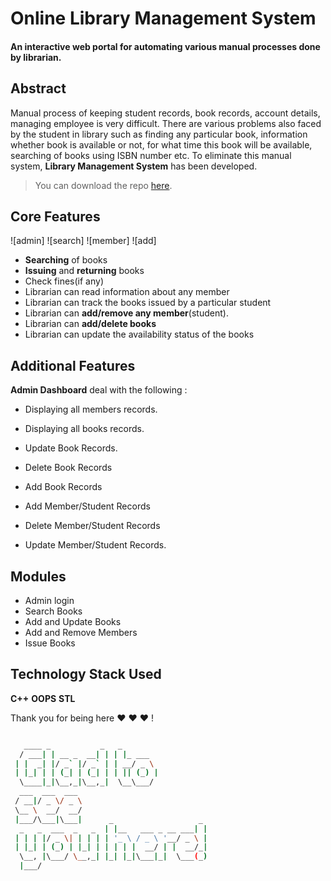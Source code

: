 # Online Library Management System
#### An interactive web portal for automating various manual processes done by librarian.


## Abstract
Manual process of keeping student records, book records, account details, managing employee is very difficult. 
There are various problems also faced by the student in library such as finding any particular book, information 
whether book is available or not, for what time this book will be available, searching of books using ISBN number etc. 
To eliminate this manual system, **Library Management System** has been developed.

> You can download the repo [here](https://github.com/godspell/Library_Management_System.git).

<!-- > **You can check the screenshots of User Interface [here](https://github.com/vinitshahdeo/Library-Management-System/tree/master/screenshots).** -->

## Core Features

![admin] 
![search]
![member] 
![add]

- **Searching** of books
- **Issuing** and **returning** books
- Check fines(if any)
- Librarian can read information about any member
- Librarian can track the books issued by a particular student
- Librarian can **add/remove any member**(student).
- Librarian can **add/delete books**
- Librarian can update the availability status of the books

## Additional Features

**Admin Dashboard** deal with the following : 

- Displaying all members records.

- Displaying all books records.

- Update Book Records.

- Delete Book Records

- Add Book Records

- Add Member/Student Records

- Delete Member/Student Records

- Update Member/Student Records.

## Modules

- Admin login
- Search Books
- Add and Update Books
- Add and Remove Members
- Issue Books

## Technology Stack Used

**C++**
**OOPS**
**STL**

Thank you for being here ♥ ♥ ♥ !

```bash

   ____ _           _   _                   
  / ___| | __ _  __| | | |_ ___             
 | |  _| |/ _` |/ _` | | __/ _ \            
 | |_| | | (_| | (_| | | || (_) |           
  \____|_|\__,_|\__,_|  \__\___/            
  ___  ___  ___                             
 / __|/ _ \/ _ \                            
 \__ \  __/  __/                            
 |___/\___|\___|      _                   _ 
  _   _  ___  _   _  | |__   ___ _ __ ___| |
 | | | |/ _ \| | | | | '_ \ / _ \ '__/ _ \ |
 | |_| | (_) | |_| | | | | |  __/ | |  __/_|
  \__, |\___/ \__,_| |_| |_|\___|_|  \___(_)
  |___/                                     


```
